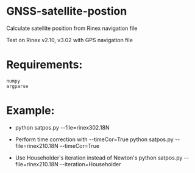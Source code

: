 # GNSS-satellite-postion
Calculate satellite position from Rinex navigation file

Test on Rinex v2.10, v3.02 with GPS navigation file

# Requirements:
    numpy
    argparse
    
# Example:
  
   * python satpos.py --file=rinex302.18N
    
  * Perform time correction with --timeCor=True
    python satpos.py --file=rinex210.18N --timeCor=True
  
  * Use Householder's iteration instead of Newton's
    python satpos.py --file=rinex210.18N --iteration=Householder
